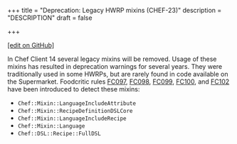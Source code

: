 +++
title = "Deprecation: Legacy HWRP mixins (CHEF-23)"
description = "DESCRIPTION"
draft = false




  
    
    
    
    
+++    

[\[edit on
GitHub\]](https://github.com/chef/chef-web-docs/blob/master/chef_master/source/deprecations_legacy_hwrp_mixins.rst)

<meta name="robots" content="noindex">

In Chef Client 14 several legacy mixins will be removed. Usage of these
mixins has resulted in deprecation warnings for several years. They were
traditionally used in some HWRPs, but are rarely found in code available
on the Supermarket. Foodcritic rules
[FC097](http://www.foodcritic.io/#FC097),
[FC098](http://www.foodcritic.io/#FC098),
[FC099](http://www.foodcritic.io/#FC099),
[FC100](http://www.foodcritic.io/#FC100), and
[FC102](http://www.foodcritic.io/#FC102) have been introduced to detect
these mixins:

-   `Chef::Mixin::LanguageIncludeAttribute`
-   `Chef::Mixin::RecipeDefinitionDSLCore`
-   `Chef::Mixin::LanguageIncludeRecipe`
-   `Chef::Mixin::Language`
-   `Chef::DSL::Recipe::FullDSL`
